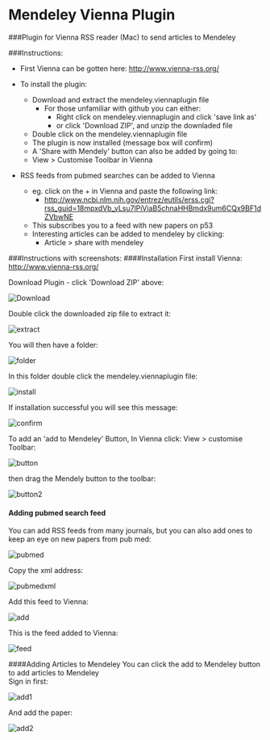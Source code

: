 # Mendeley Vienna Plugin

###Plugin for Vienna RSS reader (Mac) to send articles to Mendeley 


###Instructions:
   - First Vienna can be gotten here: http://www.vienna-rss.org/  
   - To install the plugin:
     * Download and extract the mendeley.viennaplugin file
       * For those unfamiliar with github you can either:
         * Right click on mendeley.viennaplugin and click 'save link as'  
         * or click 'Download ZIP', and unzip the downladed file
     * Double click on the mendeley.viennaplugin file
     *  The plugin is now installed (message box will confirm)
     *  A 'Share with Mendely' button can also be added by going to:
       * View > Customise Toolbar in Vienna
  
   - RSS feeds from pubmed searches can be added to Vienna
     * eg. click on the + in Vienna and paste the following link:
         * http://www.ncbi.nlm.nih.gov/entrez/eutils/erss.cgi?rss_guid=18mpxdVb_vLsu7lPiViaB5chnaHHBmdx9um6CQx9BF1dZVbwNE
     * This subscribes you to a feed with new papers on p53
     * Interesting articles can be added to mendeley by clicking:
       * Article > share with mendeley

###Instructions with screenshots:
####Installation
First install Vienna: http://www.vienna-rss.org/

Download Plugin - click 'Download ZIP' above:

![Download](/screenshots/Download_plugin.png?raw=true)

Double click the downloaded zip file to extract it:

![extract](/screenshots/Extract_plugin.png?raw=true)

You will then have a folder:

![folder](/screenshots/Extract_plugin2.png?raw=true)

In this folder double click the mendeley.viennaplugin file:

![install](/screenshots/install_plugin.png?raw=true)

If installation successful you will see this message:

![confirm](/screenshots/Confirmation.png?raw=true)

To add an 'add to Mendeley' Button, In Vienna click: View > customise Toolbar:

![button](/screenshots/add_button1.png?raw=true)

then drag the Mendely button to the toolbar:

![button2](/screenshots/add_button2.png?raw=true)

#### Adding pubmed search feed
You can add RSS feeds from many journals, but you can also add ones to keep an eye on new papers from pub med:

![pubmed](/screenshots/pubmed_create_feed1.png?raw=true)

Copy the xml address:

![pubmedxml](/screenshots/pubmed_create_feed2.png?raw=true)

Add this feed to Vienna:

![add](/screenshots/add_feed_to_vienna.png?raw=true)

This is the feed added to Vienna:

![feed](/screenshots/pubmed_feed.png?raw=true)

####Adding Articles to Mendeley
You can click the add to Mendeley button to add articles to Mendeley  
Sign in first:

![add1](/screenshots/sign_in.png?raw=true)

And add the paper:

![add2](/screenshots/save_to_mendeley.png?raw=true)




